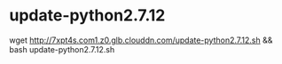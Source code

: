 # update-python2.7.12


wget http://7xpt4s.com1.z0.glb.clouddn.com/update-python2.7.12.sh && bash update-python2.7.12.sh
